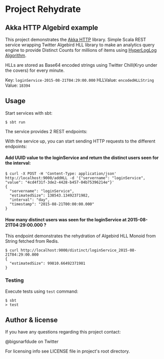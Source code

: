 # Project Rehydrate
## Akka HTTP Algebird example

This project demonstrates the [Akka HTTP](http://doc.akka.io/docs/akka-stream-and-http-experimental/current/scala.html) library. Simple Scala REST service wrapping Twitter Algebird HLL library to make an analytics query engine to provide Distinct Counts for millions of items using [HyperLogLog Algorithm](http://algo.inria.fr/flajolet/Publications/FlFuGaMe07.pdf).

HLLs are stored as Base64 encoded strings using Twitter Chill(Kryo under the covers) for every minute. 

Key: `loginService-2015-08-21T04:29:00.000` 
HLLValue: `encodedHLLString`
Value: `18394`


## Usage

Start services with sbt:

```
$ sbt run
```


The service provides 2 REST endpoints:

With the service up, you can start sending HTTP requests to the different endpoints:

#### Add UUID value to the loginService and return the distinct users seen for the interval:
```
$ curl -X POST -H 'Content-Type: application/json' http://localhost:9000/addHLL -d '{"servername": "loginService", "value": "4cd4f31f-3de2-4428-b457-04b75396214e"}'
{
  "servername": "loginService",
  "estimatedSize": 138543.13492371982,
  "interval": "day",
  "timestamp": "2015-08-21T00:00:00.000"
}
```

#### How many distinct users was seen for the loginService at 2015-08-21T04:29:00.000 ?
This endpoint demonstrates the rehydration of Algebird HLL Monoid from String fetched from Redis.
```
$ curl http://localhost:9000/distinct/loginService_2015-08-21T04:29:00.000
{
  "estimatedSize": 99810.66492371981
}
```

### Testing

Execute tests using `test` command:

```
$ sbt
> test
```

## Author & license

If you have any questions regarding this project contact:

@bigsnarfdude on Twitter

For licensing info see LICENSE file in project's root directory.
